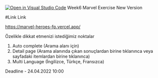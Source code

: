 [![Open in Visual Studio Code](https://classroom.github.com/assets/open-in-vscode-c66648af7eb3fe8bc4f294546bfd86ef473780cde1dea487d3c4ff354943c9ae.svg)](https://classroom.github.com/online_ide?assignment_repo_id=7704561&assignment_repo_type=AssignmentRepo)
Week6 Marvel Exercise New Version

#Link Link

https://marvel-heroes-fp.vercel.app/

Özelikle dikkat etmenizi istediğimiz noktalar

1. Auto complete (Arama alanı için)
2. Detail page (Arama alanında çıkan sonuçlardan birine tıklanınca veya sayfadaki itemlardan birine tıklanınca)
3. Multi Language (İngilizce, Türkçe, Fransızca)

Deadline - 24.04.2022 10:00
